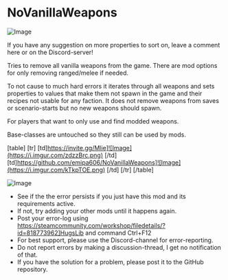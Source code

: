 # NoVanillaWeapons

![Image](https://i.imgur.com/WAEzk68.png)


If you have any suggestion on more properties to sort on, leave a comment here or on the Discord-server!

Tries to remove all vanilla weapons from the game. There are mod options for only removing ranged/melee if needed.

To not cause to much hard errors it iterates through all weapons and sets properties to values that make them not spawn in the game and their recipes not usable for any faction. It does not remove weapons from saves or scenario-starts but no new weapons should spawn.  

For players that want to only use and find modded weapons.

Base-classes are untouched so they still can be used by mods.

[table]
	[tr]
		[td]https://invite.gg/Mlie]![Image](https://i.imgur.com/zdzzBrc.png)
[/td]
		[td]https://github.com/emipa606/NoVanillaWeapons]![Image](https://i.imgur.com/kTkpTOE.png)
[/td]
	[/tr]
[/table]

![Image](https://i.imgur.com/Rs6T6cr.png)



-  See if the the error persists if you just have this mod and its requirements active.
-  If not, try adding your other mods until it happens again.
-  Post your error-log using https://steamcommunity.com/workshop/filedetails/?id=818773962]HugsLib and command Ctrl+F12
-  For best support, please use the Discord-channel for error-reporting.
-  Do not report errors by making a discussion-thread, I get no notification of that.
-  If you have the solution for a problem, please post it to the GitHub repository.



